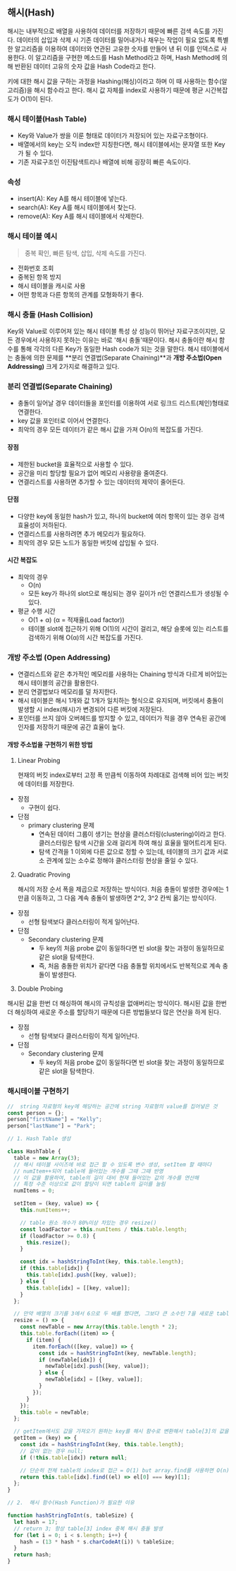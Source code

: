 ## 해시(Hash)

해시는 내부적으로 배열을 사용하여 데이터를 저장하기 때문에 빠른 검색 속도를 가진다.
데이터의 삽입과 삭제 시 기존 데이터를 밀어내거나 채우는 작업이 필요 없도록 특별한 알고리즘을 이용하여 데이터와 연관된 고유한 숫자를 만들어 낸 뒤 이를 인덱스로 사용한다.
이 알고리즘을 구현한 메소드를 Hash Method라고 하며, Hash Method에 의해 반환된 데이터 고유의 숫자 값을 Hash Code라고 한다.

키에 대한 해시 값을 구하는 과정을 Hashing(해싱)이라고 하며 이 때 사용하는 함수(알고리즘)을 해시 함수라고 한다.
해시 값 자체를 index로 사용하기 때문에 평균 시간복잡도가 O(1)이 된다.

### 해시 테이블(Hash Table)

- Key와 Value가 쌍을 이룬 형태로 데이터가 저장되어 있는 자료구조형이다.
- 배열에서의 key는 오직 index만 지칭한다면, 해시 테이블에서는 문자열 또한 Key가 될 수 있다.
- 기존 자료구조인 이진탐색트리나 배열에 비해 굉장히 빠른 속도이다.

### 속성

- insert(A): Key A를 해시 테이블에 넣는다.
- search(A): Key A를 해시 테이블에서 찾는다.
- remove(A): Key A를 해시 테이블에서 삭제한다.

### 해시 테이블 예시

> 중복 확인, 빠른 탐색, 삽입, 삭제 속도를 가진다.

- 전화번호 조회
- 중복된 항목 방지
- 해시 테이블을 캐시로 사용
- 어떤 항목과 다른 항목의 관계를 모형화하기 좋다.

### 해시 충돌 (Hash Collision)

Key와 Value로 이루어져 있는 해시 테이블 특성 상 성능이 뛰어난 자료구조이지만, 모든 경우에서 사용하지 못하는 이유는 바로 '해시 충돌'때문이다.
해시 충돌이란 해시 함수를 통해 각각의 다른 Key가 동일한 Hash code가 되는 것을 말한다.
해시 테이블에서는 충돌에 의한 문제를 **분리 연결법(Separate Chaining)**과 **개방 주소법(Open Addressing)** 크게 2가지로 해결하고 있다.

### 분리 연결법(Separate Chaining)

- 충돌이 일어날 경우 데이터들을 포인터를 이용하여 서로 링크드 리스트(체인)형태로 연결한다.
- key 값을 포인터로 이어서 연결한다.
- 최악의 경우 모든 데이터가 같은 해시 값을 가져 O(n)의 복잡도를 가진다.

#### 장점

- 제한된 bucket을 효율적으로 사용할 수 있다.
- 공간을 미리 할당할 필요가 없어 메모리 사용량을 줄여준다.
- 연결리스트를 사용하면 추가할 수 있는 데이터의 제약이 줄어든다.

#### 단점

- 다양한 key에 동일한 hash가 있고, 하나의 bucket에 여러 항목이 있는 경우 검색 효율성이 저하된다.
- 연결리스트를 사용하려면 추가 메모리가 필요하다.
- 최악의 경우 모든 노드가 동일한 버킷에 삽입될 수 있다.

#### 시간 복잡도

- 최악의 경우
  - O(n)
  - 모든 key가 하나의 slot으로 해싱되는 경우 길이가 n인 연결리스트가 생성될 수 있다.
- 평균 수행 시간
  - O(1 + α) (α = 적재율(Load factor))
  - 테이블 slot에 접근하기 위해 O(1)의 시간이 걸리고, 해당 슬롯에 있는 리스트를 검색하기 위해 O(α)의 시간 복잡도를 가진다.

### 개방 주소법 (Open Addressing)

- 연결리스트와 같은 추가적인 메모리를 사용하는 Chaining 방식과 다르게 비어있는 해시 테이블의 공간을 활용한다.
- 분리 연결법보다 메모리를 덜 차지한다.
- 해시 테이블은 해시 1개와 값 1개가 일치하는 형식으로 유지되며, 버킷에서 충돌이 발생할 시 index(해시)가 변경되어 다른 버킷에 저장된다.
- 포인터를 쓰지 않아 오버헤드를 방지할 수 있고, 데이터가 적을 경우 연속된 공간에 인자를 저장하기 때문에 공간 효율이 높다.

#### 개방 주소법을 구현하기 위한 방법

1. Linear Probing

   현재의 버킷 index로부터 고정 폭 만큼씩 이동하여 차례대로 검색해 비어 있는 버킷에 데이터를 저장한다.

- 장점
  - 구현이 쉽다.
- 단점
  - primary clustering 문제
    - 연속된 데이터 그룹이 생기는 현상을 클러스터링(clustering)이라고 한다. 클러스터링은 탐색 시간을 오래 걸리게 하여 해싱 효율을 떨어트리게 된다.
    - 탐색 간격을 1 이외에 다른 값으로 정할 수 있는데, 테이블의 크기 값과 서로소 관계에 있는 소수로 정해야 클러스터링 현상을 줄일 수 있다.

2. Quadratic Proving

   해시의 저장 순서 폭을 제곱으로 저장하는 방식이다.
   처음 충돌이 발생한 경우에는 1만큼 이동하고, 그 다음 계속 충돌이 발생하면 2^2, 3^2 칸씩 옮기는 방식이다.

- 장점
  - 선형 탐색보다 클러스터링이 적게 일어난다.
- 단점
  - Secondary clustering 문제
    - 두 key의 처음 probe 값이 동일하다면 빈 slot을 찾는 과정이 동일하므로 같은 slot을 탐색한다.
    - 즉, 처음 충돌한 위치가 같다면 다음 충돌할 위치에서도 반복적으로 계속 충돌이 발생한다.

3. Double Probing

해시된 값을 한번 더 해싱하여 해시의 규칙성을 없애버리는 방식이다. 해시된 값을 한번 더 해싱하여 새로운 주소를 할당하기 때문에 다른 방법들보다 많은 연산을 하게 된다.

- 장점
  - 선형 탐색보다 클러스터링이 적게 일어난다.
- 단점
  - Secondary clustering 문제
    - 두 key의 처음 probe 값이 동일하다면 빈 slot을 찾는 과정이 동일하므로 같은 slot을 탐색한다.

### 해시테이블 구현하기

```js
//  string 자료형의 key에 해당하는 공간에 string 자료형의 value를 집어넣은 것
const person = {};
person["firstName"] = "Kelly";
person["lastName"] = "Park";

// 1. Hash Table 생성

class HashTable {
  table = new Array(3);
  // 해시 테이블 사이즈에 바로 접근 할 수 있도록 변수 생성, setItem 할 때마다
  // numItem++되어 table에 들어있는 개수를 그때 그때 반영
  // 이 값을 활용하여, table의 길이 대비 현재 들어있는 값의 개수를 연산해
  // 특정 수준 이상으로 값이 할당이 되면 table의 길이를 늘림
  numItems = 0;

  setItem = (key, value) => {
    this.numItems++;

    // table 원소 개수가 80%이상 차있는 경우 resize()
    const loadFactor = this.numItems / this.table.length;
    if (loadFactor >= 0.8) {
      this.resize();
    }

    const idx = hashStringToInt(key, this.table.length);
    if (this.table[idx]) {
      this.table[idx].push([key, value]);
    } else {
      this.table[idx] = [[key, value]];
    }
  };

  // 만약 배열의 크기를 3에서 6으로 두 배를 했다면, 그보다 큰 소수인 7을 새로운 table의 크기로 설정해주는 것이다.
  resize = () => {
    const newTable = new Array(this.table.length * 2);
    this.table.forEach((item) => {
      if (item) {
        item.forEach(([key, value]) => {
          const idx = hashStringToInt(key, newTable.length);
          if (newTable[idx]) {
            newTable[idx].push([key, value]);
          } else {
            newTable[idx] = [[key, value]];
          }
        });
      }
    });
    this.table = newTable;
  };

  // getItem에서도 값을 가져오기 원하는 key를 해시 함수로 변환해서 table[3]의 값을 리턴하도록 한다.
  getItem = (key) => {
    const idx = hashStringToInt(key, this.table.length);
    // 값이 없는 경우 null;
    if (!this.table[idx]) return null;

    // 단순히 전체 table의 index로 접근 = O(1) but array.find를 사용하면 O(n)으로 증가함
    return this.table[idx].find((el) => el[0] === key)[1];
  };
}

// 2.  해시 함수(Hash Function)가 필요한 이유

function hashStringToInt(s, tableSize) {
  let hash = 17;
  // return 3; 항상 table[3] index 중복 해시 충돌 발생
  for (let i = 0; i < s.length; i++) {
    hash = (13 * hash * s.charCodeAt(i)) % tableSize;
  }
  return hash;
}
```
